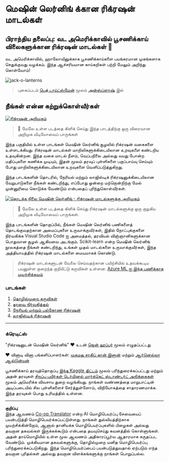 <!--
CO_OP_TRANSLATOR_METADATA:
{
  "original_hash": "508582278dbb8edd2a8a80ac96ef416c",
  "translation_date": "2025-10-11T11:39:55+00:00",
  "source_file": "2-Regression/README.md",
  "language_code": "ta"
}
-->
# மெஷின் லெர்னிங் க்கான ரிக்ரஷன் மாடல்கள்
## பிராந்திய தலைப்பு: வட அமெரிக்காவில் பூசணிக்காய் விலைகளுக்கான ரிக்ரஷன் மாடல்கள் 🎃

வட அமெரிக்காவில், ஹாலோவீனுக்காக பூசணிக்காய்களை பயங்கரமான முகங்களாக செதுக்குவது வழக்கம். இந்த ஆச்சரியமான காய்கறிகள் பற்றி மேலும் அறிந்து கொள்வோம்!

![jack-o-lanterns](../../../translated_images/jack-o-lanterns.181c661a9212457d7756f37219f660f1358af27554d856e5a991f16b4e15337c.ta.jpg)
> புகைப்படம் <a href="https://unsplash.com/@teutschmann?utm_source=unsplash&utm_medium=referral&utm_content=creditCopyText">பெத் டாய்ட்ஸ்மேன்</a> மூலம் <a href="https://unsplash.com/s/photos/jack-o-lanterns?utm_source=unsplash&utm_medium=referral&utm_content=creditCopyText">அன்ஸ்ப்ளாஷ்</a> இல்

## நீங்கள் என்ன கற்றுக்கொள்வீர்கள்

[![ரிக்ரஷன் அறிமுகம்](https://img.youtube.com/vi/5QnJtDad4iQ/0.jpg)](https://youtu.be/5QnJtDad4iQ "ரிக்ரஷன் அறிமுக வீடியோ - பார்க்க கிளிக் செய்யவும்!")
> 🎥 மேலே உள்ள படத்தை கிளிக் செய்து இந்த பாடத்திற்கு ஒரு விரைவான அறிமுக வீடியோவைப் பாருங்கள்

இந்த பகுதியில் உள்ள பாடங்கள் மெஷின் லெர்னிங் சூழலில் ரிக்ரஷன் வகைகளை உள்ளடக்கியது. ரிக்ரஷன் மாடல்கள் மாறிலிகளுக்கிடையிலான _உறவுகளை_ கண்டறிய உதவுகின்றன. இந்த வகை மாடல் நீளம், வெப்பநிலை அல்லது வயது போன்ற மதிப்புகளை கணிக்க முடியும், இதன் மூலம் தரவுப் புள்ளிகளை பகுப்பாய்வு செய்யும் போது மாறிலிகளுக்கிடையிலான உறவுகளை வெளிப்படுத்துகிறது.

இந்த பாடங்களின் தொடரில், நேரியல் மற்றும் லாஜிஸ்டிக் ரிக்ரஷனுக்கிடையிலான வேறுபாடுகளை நீங்கள் கண்டறிந்து, எப்போது ஒன்றை மற்றொன்றிற்கு மேல் முன்னுரிமை கொடுக்க வேண்டும் என்பதைப் புரிந்துகொள்வீர்கள்.

[![தொடக்க நிலை மெஷின் லெர்னிங் - ரிக்ரஷன் மாடல்களுக்கு அறிமுகம்](https://img.youtube.com/vi/XA3OaoW86R8/0.jpg)](https://youtu.be/XA3OaoW86R8 "தொடக்க நிலை மெஷின் லெர்னிங் - ரிக்ரஷன் மாடல்களுக்கு அறிமுகம்")

> 🎥 மேலே உள்ள படத்தை கிளிக் செய்து ரிக்ரஷன் மாடல்களுக்கு ஒரு குறுகிய அறிமுக வீடியோவைப் பாருங்கள்.

இந்த பாடங்களின் தொகுப்பில், நீங்கள் மெஷின் லெர்னிங் பணிகளைத் தொடங்குவதற்கான அமைப்புகளை உருவாக்குவீர்கள், இதில் நோட்புக்குகளை நிர்வகிக்க Visual Studio Code ஐ அமைத்தல், தரவியல் விஞ்ஞானிகளுக்கான பொதுவான சூழல் ஆகியவை அடங்கும். Scikit-learn என்ற மெஷின் லெர்னிங் நூலகத்தை நீங்கள் கண்டறிந்து, உங்கள் முதல் மாடல்களை உருவாக்குவீர்கள், இந்த அத்தியாயத்தில் ரிக்ரஷன் மாடல்களை மையமாகக் கொண்டு.

> ரிக்ரஷன் மாடல்களுடன் வேலை செய்வதற்கான பயிற்சியில் உதவக்கூடிய பயனுள்ள குறைந்த குறியீட்டு கருவிகள் உள்ளன. [Azure ML ஐ இந்த பணிக்காக முயற்சிக்கவும்](https://docs.microsoft.com/learn/modules/create-regression-model-azure-machine-learning-designer/?WT.mc_id=academic-77952-leestott)

### பாடங்கள்

1. [தொழில்முறை கருவிகள்](1-Tools/README.md)
2. [தரவை நிர்வகித்தல்](2-Data/README.md)
3. [நேரியல் மற்றும் பல்கோண ரிக்ரஷன்](3-Linear/README.md)
4. [லாஜிஸ்டிக் ரிக்ரஷன்](4-Logistic/README.md)

---
### க்ரெடிட்ஸ்

"ரிக்ரஷனுடன் மெஷின் லெர்னிங்" ♥️ உடன் [ஜென் லூப்பர்](https://twitter.com/jenlooper) மூலம் எழுதப்பட்டது

♥️ வினாடி வினா பங்களிப்பாளர்கள்: [முகமது சாகிப் கான் இனான்](https://twitter.com/Sakibinan) மற்றும் [ஆர்னெல்லா ஆல்டுன்யன்](https://twitter.com/ornelladotcom)

பூசணிக்காய் தரவுத்தொகுப்பு [இந்த Kaggle திட்டம்](https://www.kaggle.com/usda/a-year-of-pumpkin-prices) மூலம் பரிந்துரைக்கப்பட்டது மற்றும் அதன் தரவுகள் [சிறப்பு பயிர்கள் டெர்மினல் மார்க்கெட் ஸ்டாண்டர்ட் அறிக்கைகள்](https://www.marketnews.usda.gov/mnp/fv-report-config-step1?type=termPrice) மூலம் அமெரிக்க விவசாய துறை வழங்கியது. நாங்கள் வண்ணத்தை மாறுபாட்டின் அடிப்படையில் சில புள்ளிகளைச் சேர்த்துள்ளோம், விநியோகத்தை சாதாரணமாக்க. இந்த தரவுகள் பொது உரிமத்தில் உள்ளன.

---

**குறிப்பு**:  
இந்த ஆவணம் [Co-op Translator](https://github.com/Azure/co-op-translator) என்ற AI மொழிபெயர்ப்பு சேவையைப் பயன்படுத்தி மொழிபெயர்க்கப்பட்டுள்ளது. நாங்கள் துல்லியத்திற்காக முயற்சிக்கின்றோம், ஆனால் தானியக்க மொழிபெயர்ப்புகளில் பிழைகள் அல்லது தவறான தகவல்கள் இருக்கக்கூடும் என்பதை தயவுசெய்து கவனத்தில் கொள்ளுங்கள். அதன் தாய்மொழியில் உள்ள மூல ஆவணம் அதிகாரப்பூர்வ ஆதாரமாக கருதப்பட வேண்டும். முக்கியமான தகவல்களுக்கு, தொழில்முறை மனித மொழிபெயர்ப்பு பரிந்துரைக்கப்படுகிறது. இந்த மொழிபெயர்ப்பைப் பயன்படுத்துவதால் ஏற்படும் எந்த தவறான புரிதல்கள் அல்லது தவறான விளக்கங்களுக்கு நாங்கள் பொறுப்பல்ல.